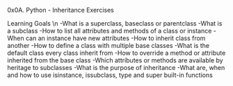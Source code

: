 0x0A. Python - Inheritance Exercises

Learning Goals \n
-What is a superclass, baseclass or parentclass
-What is a subclass
-How to list all attributes and methods of a class or instance
-When can an instance have new attributes
-How to inherit class from another
-How to define a class with multiple base classes
-What is the default class every class inherit from
-How to override a method or attribute inherited from the base class
-Which attributes or methods are available by heritage to subclasses
-What is the purpose of inheritance
-What are, when and how to use isinstance, issubclass, type and super built-in functions
